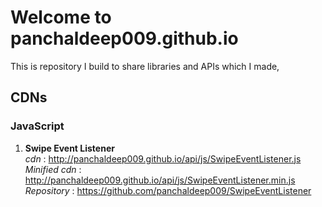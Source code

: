 # Welcome to panchaldeep009.github.io
This is repository I build to share libraries and APIs which I made,
## CDNs
  ### JavaScript
  1. __Swipe Event Listener__<br />
      _cdn_ : http://panchaldeep009.github.io/api/js/SwipeEventListener.js<br />
      _Minified cdn_ : http://panchaldeep009.github.io/api/js/SwipeEventListener.min.js<br />
      _Repository_ : https://github.com/panchaldeep009/SwipeEventListener<br />
    
